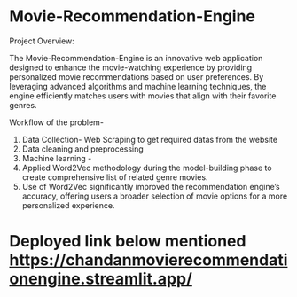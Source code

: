 ﻿# Movie-Recommendation-Engine

Project Overview:

The Movie-Recommendation-Engine is an innovative web application designed to enhance the movie-watching experience by providing personalized movie recommendations based on user preferences. By leveraging advanced algorithms and machine learning techniques, the engine efficiently matches users with movies that align with their favorite genres.

Workflow of the problem-

1. Data Collection- Web Scraping to get required datas from the website
2. Data cleaning and preprocessing
3. Machine learning - 
4. Applied Word2Vec methodology during the model-building phase to create comprehensive list of related genre
   movies.
5. Use of Word2Vec significantly improved the recommendation engine’s accuracy, offering users a broader selection
   of movie options for a more personalized experience.


# Deployed link below mentioned https://chandanmovierecommendationengine.streamlit.app/
